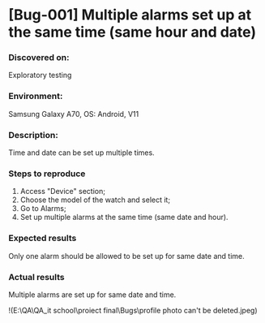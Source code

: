 # **[Bug-001] Multiple alarms set up at the same time (same hour and date)**

### **Discovered on:**

Exploratory testing

### **Environment:**

Samsung Galaxy A70, OS: Android, V11

### **Description:**

Time and date can be set up multiple times.

### **Steps to reproduce**

1. Access "Device" section;
2. Choose the model of the watch and select it;
3. Go to Alarms;
4. Set up multiple alarms at the same time (same date and hour).

### **Expected results**

Only one alarm should be allowed to be set up for same date and time.

### **Actual results**

Multiple alarms are set up for same date and time.

!(E:\QA\QA_it school\proiect final\Bugs\profile photo can't be deleted.jpeg)
